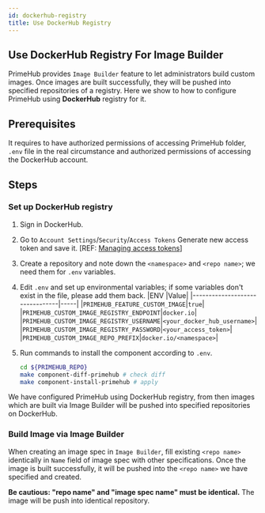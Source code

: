 ```yaml
---
id: dockerhub-registry
title: Use DockerHub Registry 
---
```


## Use DockerHub Registry For Image Builder

PrimeHub provides `Image Builder` feature to let administrators build custom images. Once images are built successfully, they will be pushed into specified repositories of a registry. Here we show to how to configure PrimeHub using **DockerHub** registry for it.

## Prerequisites

It requires to have authorized permissions of accessing PrimeHub folder, `.env` file in the real circumstance and authorized permissions of accessing the DockerHub account.

## Steps

### Set up DockerHub registry 

1. Sign in DockerHub.
    
2. Go to `Account Settings`/`Security`/`Access Tokens` Generate new access token and save it. [REF: [Managing access tokens](https://docs.docker.com/docker-hub/access-tokens/)]

3. Create a repository and note down the `<namespace>` and `<repo name>`; we need them for `.env` variables.

4. Edit `.env` and set up environmental variables; if some variables don't exist in the file, please add them back.
    |ENV                             |Value|
    |--------------------------------|-----|
    |`PRIMEHUB_FEATURE_CUSTOM_IMAGE`|`true`|
    |`PRIMEHUB_CUSTOM_IMAGE_REGISTRY_ENDPOINT`|`docker.io`|
    |`PRIMEHUB_CUSTOM_IMAGE_REGISTRY_USERNAME`|`<your_docker_hub_username>`|
    |`PRIMEHUB_CUSTOM_IMAGE_REGISTRY_PASSWORD`|`<your_access_token>`|
    |`PRIMEHUB_CUSTOM_IMAGE_REPO_PREFIX`|`docker.io/<namespace>`|

5. Run commands to install the component according to `.env`.

    ```bash
    cd ${PRIMEHUB_REPO}
    make component-diff-primehub # check diff
    make component-install-primehub # apply
    ```

We have configured PrimeHub using DockerHub registry, from then images which are built via Image Builder will be pushed into specified repositories on DockerHub.

### Build Image via Image Builder

When creating an image spec in `Image Builder`, fill existing `<repo name>` identically in `Name` field of image spec with other specifications. Once the image is built successfully, it will be pushed into the `<repo name>` we have specified and created.

**Be cautious: "repo name" and "image spec name" must be identical.** The image will be push into identical repository.
